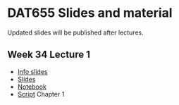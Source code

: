 # DAT655 Slides and material

Updated slides will be published after lectures.

## Week 34 Lecture 1
- [Info slides](./info.pdf)
- [Slides](./blockchain1hashchain.pdf)
- [Notebook](../notebooks/lecture1_hashes.ipynb)
- [Script](../script.pdf) Chapter 1 